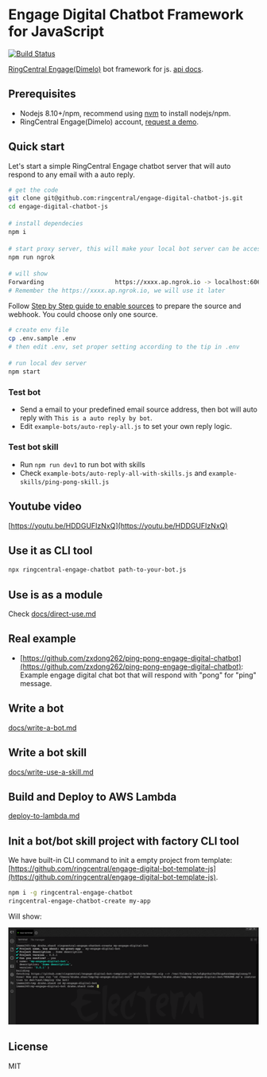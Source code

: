 # Engage Digital Chatbot Framework for JavaScript

[![Build Status](https://travis-ci.org/ringcentral/engage-digital-chatbot-js.svg?branch=release)](https://travis-ci.org/ringcentral/engage-digital-chatbot-js)

[RingCentral Engage(Dimelo)](https://www.dimelo.com/en/dimelo-digital) bot framework for js. [api docs](https://engage-api-docs.readthedocs.io).

## Prerequisites

- Nodejs 8.10+/npm, recommend using [nvm](https://github.com/creationix/nvm) to install nodejs/npm.
- RingCentral Engage(Dimelo) account, [request a demo](http://site.dimelo.com/en/demo#schedule-demo).

## Quick start

Let's start a simple RingCentral Engage chatbot server that will auto respond to any email with a auto reply.

```bash
# get the code
git clone git@github.com:ringcentral/engage-digital-chatbot-js.git
cd engage-digital-chatbot-js

# install dependecies
npm i

# start proxy server, this will make your local bot server can be accessed by RingCentral service
npm run ngrok

# will show
Forwarding                    https://xxxx.ap.ngrok.io -> localhost:6066
# Remember the https://xxxx.ap.ngrok.io, we will use it later
```

Follow [Step by Step guide to enable sources](docs/guides-to-add-sources.md) to prepare the source and webhook. You could choose only one source.

```bash
# create env file
cp .env.sample .env
# then edit .env, set proper setting according to the tip in .env

# run local dev server
npm start
```

### Test bot

- Send a email to your predefined email source address, then bot will auto reply with `This is a auto reply by bot`.
- Edit `example-bots/auto-reply-all.js` to set your own reply logic.

### Test bot skill

- Run `npm run dev1` to run bot with skills
- Check `example-bots/auto-reply-all-with-skills.js` and `example-skills/ping-pong-skill.js`

## Youtube video

[https://youtu.be/HDDGUFIzNxQ](https://youtu.be/HDDGUFIzNxQ)

## Use it as CLI tool

```bash
npx ringcentral-engage-chatbot path-to-your-bot.js
```

## Use is as a module

Check [docs/direct-use.md](docs/direct-use.md)

## Real example

- [https://github.com/zxdong262/ping-pong-engage-digital-chatbot](https://github.com/zxdong262/ping-pong-engage-digital-chatbot): Example engage digital chat bot that will respond with "pong" for "ping" message.

## Write a bot

[docs/write-a-bot.md](docs/write-a-bot.md)

## Write a bot skill

[docs/write-use-a-skill.md](docs/write-use-a-skill.md)

## Build and Deploy to AWS Lambda

[deploy-to-lambda.md](docs/deploy-to-lambda.md)

## Init a bot/bot skill project with factory CLI tool

We have built-in CLI command to init a empty project from template: [https://github.com/ringcentral/engage-digital-bot-template-js](https://github.com/ringcentral/engage-digital-bot-template-js).

```bash
npm i -g ringcentral-engage-chatbot
ringcentral-engage-chatbot-create my-app
```

Will show:

![ ](screenshots/s1.png)

## License

MIT
